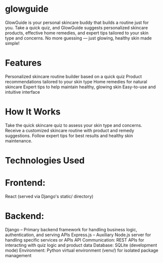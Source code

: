 # glowguide
GlowGuide is your personal skincare buddy that builds a routine just for you. Take a quick quiz, and GlowGuide suggests personalized skincare products, effective home remedies, and expert tips tailored to your skin type and concerns. No more guessing — just glowing, healthy skin made simple!

# Features
Personalized skincare routine builder based on a quick quiz
Product recommendations tailored to your skin type
Home remedies for natural skincare
Expert tips to help maintain healthy, glowing skin
Easy-to-use and intuitive interface

# How It Works
Take the quick skincare quiz to assess your skin type and concerns.
Receive a customized skincare routine with product and remedy suggestions.
Follow expert tips for best results and healthy skin maintenance.

# Technologies Used
# Frontend:
React (served via Django's static/ directory)
# Backend:
Django – Primary backend framework for handling business logic, authentication, and serving APIs
Express.js – Auxiliary Node.js server for handling specific services or APIs
API Communication: REST APIs for interacting with quiz logic and product data
Database: SQLite (development mode)
Environment: Python virtual environment (venv/) for isolated package management
